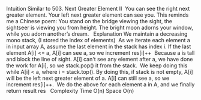 Intuition
Similar to 503. Next Greater Element II
​
You can see the right next greater element.
Your left next greater element can see you.
​
This reminds me a Chinese poem:
You stand on the bridge viewing the sight,
the sightseer is viewing you from height.
The bright moon adorns your window,
while you adorn another’s dream.
​
​
Explanation
We maintain a decreasing mono stack,
(I stored the index of elements)
​
As we iterate each element a in input array A,
assume the last element in the stack has index i.
If the last element A[i] <= a,
A[i] can see a,
so we increment res[i]++
​
Because a is tall and block the line of sight.
A[i] can't see any element after a,
we have done the work for A[i],
so we stack.pop() it from the stack.
​
We keep doing this while A[i] < a, where i = stack.top().
By doing this, if stack is not empty,
A[i] will be the left next greater element of a.
A[i] can still see a,
so we increment res[i]++.
​
We do the above for each element a in A,
and we finally return result res
​
​
Complexity
Time O(n)
Space O(n)
​